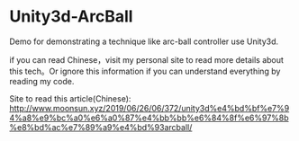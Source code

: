 # Unity3d-ArcBall
Demo for demonstrating a technique like arc-ball controller use Unity3d.

if you can read Chinese，visit my personal site to read more details about this tech。Or ignore this information if you can understand everything by reading my code.

Site to read this article(Chinese):
http://www.moonsun.xyz/2019/06/26/06/372/unity3d%e4%bd%bf%e7%94%a8%e9%bc%a0%e6%a0%87%e4%bb%bb%e6%84%8f%e6%97%8b%e8%bd%ac%e7%89%a9%e4%bd%93arcball/
